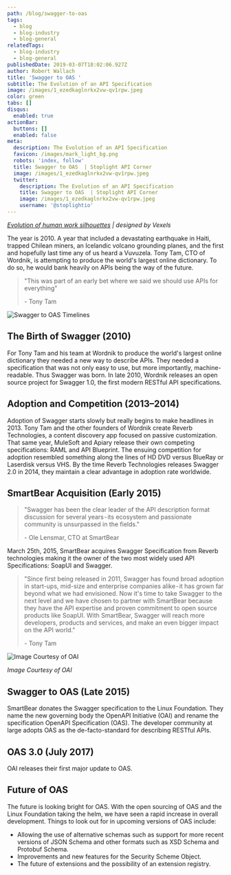 ```yaml
---
path: /blog/swagger-to-oas
tags:
  - blog
  - blog-industry
  - blog-general
relatedTags:
  - blog-industry
  - blog-general
publishedDate: 2019-03-07T18:02:06.927Z
author: Robert Wallach
title: 'Swagger to OAS '
subtitle: The Evolution of an API Specification
image: /images/1_ezedkaglnrkx2vw-qv1rpw.jpeg
color: green
tabs: []
disqus:
  enabled: true
actionBar:
  buttons: []
  enabled: false
meta:
  description: The Evolution of an API Specification
  favicon: /images/mark_light_bg.png
  robots: 'index, follow'
  title: Swagger to OAS  | Stoplight API Corner
  image: /images/1_ezedkaglnrkx2vw-qv1rpw.jpeg
  twitter:
    description: The Evolution of an API Specification
    title: Swagger to OAS  | Stoplight API Corner
    image: /images/1_ezedkaglnrkx2vw-qv1rpw.jpeg
    username: '@stoplightio'
---
```

*[Evolution of human work silhouettes](www.vexels.com%2Fvectors%2Fpreview%2F71108%2Fevolution-of-human-work-silhouettes%22%3E%20Evolution%20of%20human%20work%20silhouettes) | designed by Vexels*

The year is 2010. A year that included a devastating earthquake in Haiti, trapped Chilean miners, an Icelandic volcano grounding planes, and the first and hopefully last time any of us heard a Vuvuzela. Tony Tam, CTO of Wordnik, is attempting to produce the world's largest online dictionary. To do so, he would bank heavily on APIs being the way of the future.

> "This was part of an early bet where we said we should use APIs for everything"
>
> \- Tony Tam

![Swagger to OAS Timelines](/images/swagger-to-oas.png "Swagger to OAS Timelines")

## The Birth of Swagger (2010)

For Tony Tam and his team at Wordnik to produce the world's largest online dictionary they needed a new way to describe APIs. They needed a specification that was not only easy to use, but more importantly, machine-readable. Thus Swagger was born. In late 2010, Wordnik releases an open source project for Swagger 1.0, the first modern RESTful API specifications.

## Adoption and Competition (2013–2014)

Adoption of Swagger starts slowly but really begins to make headlines in 2013. Tony Tam and the other founders of Wordnik create Reverb Technologies, a content discovery app focused on passive customization. That same year, MuleSoft and Apiary release their own competing specifications: RAML and API Blueprint. The ensuing competition for adoption resembled something along the lines of HD DVD versus BlueRay or Laserdisk versus VHS. By the time Reverb Technologies releases Swagger 2.0 in 2014, they maintain a clear advantage in adoption rate worldwide.

## SmartBear Acquisition (Early 2015)

> "Swagger has been the clear leader of the API description format discussion for several years - its ecosystem and passionate community is unsurpassed in the fields."
>
> \- Ole Lensmar, CTO at SmartBear

March 25th, 2015, SmartBear acquires Swagger Specification from Reverb technologies making it the owner of the two most widely used API Specifications: SoapUI and Swagger.

> "Since first being released in 2011, Swagger has found broad adoption in start-ups, mid-size and enterprise companies alike - it has grown far beyond what we had envisioned. Now it's time to take Swagger to the next level and we have chosen to partner with SmartBear because they have the API expertise and proven commitment to open source products like SoapUI. With SmartBear, Swagger will reach more developers, products and services, and make an even bigger impact on the API world."
>
> \- Tony Tam

![Image Courtesy of OAI](/images/open-api-initiative-logo.jpeg "Image Courtesy of OAI")

_Image Courtesy of OAI_

## Swagger to OAS (Late 2015)

SmartBear donates the Swagger specification to the Linux Foundation. They name the new governing body the OpenAPI Initiative (OAI) and rename the specification OpenAPI Specification (OAS). The developer community at large adopts OAS as the de-facto-standard for describing RESTful APIs.

## OAS 3.0 (July 2017)

OAI releases their first major update to OAS.

## Future of OAS

The future is looking bright for OAS. With the open sourcing of OAS and the Linux Foundation taking the helm, we have seen a rapid increase in overall development. Things to look out for in upcoming versions of OAS include:

* Allowing the use of alternative schemas such as support for more recent versions of JSON Schema and other formats such as XSD Schema and Protobuf Schema.
* Improvements and new features for the Security Scheme Object.
* The future of extensions and the possibility of an extension registry.
